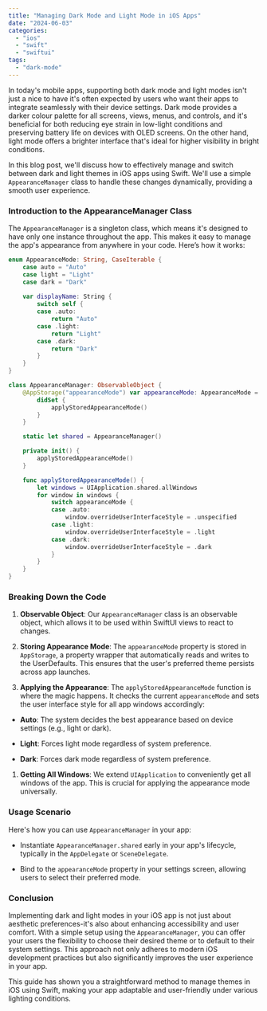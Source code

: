 ```yaml
---
title: "Managing Dark Mode and Light Mode in iOS Apps"
date: "2024-06-03"
categories: 
  - "ios"
  - "swift"
  - "swiftui"
tags: 
  - "dark-mode"
---
```


In today's mobile apps, supporting both dark mode and light modes isn't just a nice to have it's often expected by users who want their apps to integrate seamlessly with their device settings. Dark mode provides a darker colour palette for all screens, views, menus, and controls, and it's beneficial for both reducing eye strain in low-light conditions and preserving battery life on devices with OLED screens. On the other hand, light mode offers a brighter interface that's ideal for higher visibility in bright conditions.

In this blog post, we'll discuss how to effectively manage and switch between dark and light themes in iOS apps using Swift. We'll use a simple `AppearanceManager` class to handle these changes dynamically, providing a smooth user experience.

### Introduction to the AppearanceManager Class

The `AppearanceManager` is a singleton class, which means it's designed to have only one instance throughout the app. This makes it easy to manage the app's appearance from anywhere in your code. Here’s how it works:

```swift
enum AppearanceMode: String, CaseIterable {
    case auto = "Auto"
    case light = "Light"
    case dark = "Dark"
    
    var displayName: String {
        switch self {
        case .auto:
            return "Auto"
        case .light:
            return "Light"
        case .dark:
            return "Dark"
        }
    }
}

class AppearanceManager: ObservableObject {
    @AppStorage("appearanceMode") var appearanceMode: AppearanceMode = .auto {
        didSet {
            applyStoredAppearanceMode()
        }
    }

    static let shared = AppearanceManager()

    private init() {
        applyStoredAppearanceMode()
    }

    func applyStoredAppearanceMode() {
        let windows = UIApplication.shared.allWindows
        for window in windows {
            switch appearanceMode {
            case .auto:
                window.overrideUserInterfaceStyle = .unspecified
            case .light:
                window.overrideUserInterfaceStyle = .light
            case .dark:
                window.overrideUserInterfaceStyle = .dark
            }
        }
    }
}
```

### Breaking Down the Code

1. **Observable Object**: Our `AppearanceManager` class is an observable object, which allows it to be used within SwiftUI views to react to changes.

3. **Storing Appearance Mode**: The `appearanceMode` property is stored in `AppStorage`, a property wrapper that automatically reads and writes to the UserDefaults. This ensures that the user's preferred theme persists across app launches.

5. **Applying the Appearance**: The `applyStoredAppearanceMode` function is where the magic happens. It checks the current `appearanceMode` and sets the user interface style for all app windows accordingly:

- **Auto**: The system decides the best appearance based on device settings (e.g., light or dark).

- **Light**: Forces light mode regardless of system preference.

- **Dark**: Forces dark mode regardless of system preference.

1. **Getting All Windows**: We extend `UIApplication` to conveniently get all windows of the app. This is crucial for applying the appearance mode universally.

### Usage Scenario

Here's how you can use `AppearanceManager` in your app:

- Instantiate `AppearanceManager.shared` early in your app's lifecycle, typically in the `AppDelegate` or `SceneDelegate`.

- Bind to the `appearanceMode` property in your settings screen, allowing users to select their preferred mode.

### Conclusion

Implementing dark and light modes in your iOS app is not just about aesthetic preferences-it's also about enhancing accessibility and user comfort. With a simple setup using the `AppearanceManager`, you can offer your users the flexibility to choose their desired theme or to default to their system settings. This approach not only adheres to modern iOS development practices but also significantly improves the user experience in your app.

This guide has shown you a straightforward method to manage themes in iOS using Swift, making your app adaptable and user-friendly under various lighting conditions.
